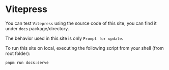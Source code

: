 # Vitepress

You can test `Vitepress` using the source code of this site, you can find it under `docs` package/directory.

The behavior used in this site is only `Prompt for update`.

To run this site on local, executing the following script from your shell (from root folder):
```shell
pnpm run docs:serve
```
